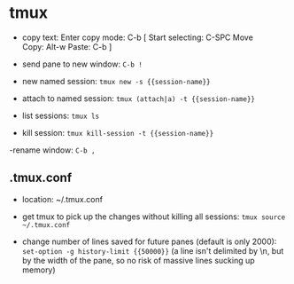 # tmux

- copy text:
Enter copy mode: C-b [
Start selecting: C-SPC
Move
Copy: Alt-w
Paste: C-b ]

- send pane to new window:
`C-b !`

- new named session:
`tmux new -s {{session-name}}`

- attach to named session:
`tmux (attach|a) -t {{session-name}}`

- list sessions:
`tmux ls`

- kill session:
`tmux kill-session -t {{session-name}}`

 -rename window:
`C-b ,`

## .tmux.conf
- location: ~/.tmux.conf

- get tmux to pick up the changes without killing all sessions:
`tmux source ~/.tmux.conf`

- change number of lines saved for future panes (default is only 2000):
`set-option -g history-limit {{50000}}`
(a line isn't delimited by \n, but by the width of the pane, so no risk of massive lines sucking up memory)
